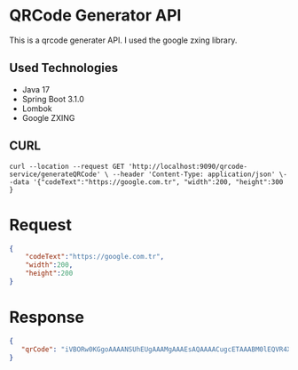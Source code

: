 # QRCode Generator API

This is a qrcode  generater API. I used the google zxing library.

## Used Technologies
* Java 17
* Spring Boot 3.1.0
* Lombok
* Google ZXING

## CURL
```code
curl --location --request GET 'http://localhost:9090/qrcode-service/generateQRCode' \ --header 'Content-Type: application/json' \--data '{"codeText":"https://google.com.tr", "width":200, "height":300 }
```
# Request
```json
{
    "codeText":"https://google.com.tr",
    "width":200,
    "height":200
}
  ```
 # Response
 ```json
 {
    "qrCode": "iVBORw0KGgoAAAANSUhEUgAAAMgAAAEsAQAAAACugcETAAABM0lEQVR4Xu2WS47EIAxEzYpjcNMO3JRjeIXHZdIfRT3LmdTCJRKBXxYlTKGI/Sa5Fl5KkgRKkgRKkgRK8heki6sNbb3aUCwKDRn+aFtRcH5WSIhKccsCeMSEkPiOGiUZNtFnNmIwa4rtxGRXOEhHMNrQPbAoNORUlI/XkoP0CMfuuR/Gj27fT8xmsRnQa/PAYCG9otx3k/W5qRzEzRri21adD9x/jYe4Xy/3GAtxueTnTnJ2O96P2NdBQ3wjizaLA7hdHzRkwC/eblzqnrMQ2xFR94uJxKaykFCPcAwf/gkNCafIR7Qa3S40BB7jr/MdER6iaPWqtnDBiFTEhYoMbYbbBbCQEZxE/Dr5J+/b5X5iEeI6cR6rhX0W0kVgdt/K4Jf83Em+K0kSKEkSKEkSKMn/kR/OqJcWKh1wTQAAAABJRU5ErkJggg=="
}
  ```
